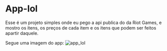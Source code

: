 
# App-lol

Esse é um projeto simples onde eu pego a api publica do da Riot Games,
e mostro os itens, os preços de cada item e os itens que podem ser feitos apartir daquele.


Segue uma imagem do app:
![app_lol](https://user-images.githubusercontent.com/42045058/98468756-b1780a80-21ba-11eb-9871-45847494809c.PNG)
